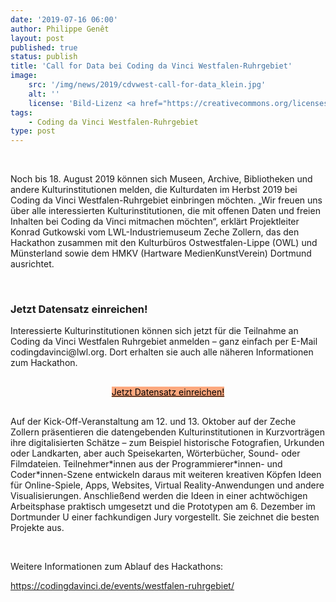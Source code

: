 ```yaml
---
date: '2019-07-16 06:00'
author: Philippe Genêt
layout: post
published: true
status: publish
title: 'Call for Data bei Coding da Vinci Westfalen-Ruhrgebiet'
image:
    src: '/img/news/2019/cdvwest-call-for-data_klein.jpg'
    alt: ''
    license: 'Bild-Lizenz <a href="https://creativecommons.org/licenses/by/4.0/deed.de" target="_blank">CC-BY 4.0</a> (Bild beschnitten) Norwegisches Nationalarchiv, Fotograf: Ragge Strand'
tags:
    - Coding da Vinci Westfalen-Ruhrgebiet
type: post
---
```

<br/>
<p>Noch bis 18. August 2019 können sich Museen, Archive, Bibliotheken und andere Kulturinstitutionen melden, die Kulturdaten im Herbst 2019 bei Coding da Vinci Westfalen-Ruhrgebiet einbringen möchten. „Wir freuen uns über alle interessierten Kulturinstitutionen, die mit offenen Daten und freien Inhalten bei Coding da Vinci mitmachen möchten“, erklärt Projektleiter Konrad Gutkowski vom LWL-Industriemuseum Zeche Zollern, das den Hackathon zusammen mit den Kulturbüros Ostwestfalen-Lippe (OWL) und Münsterland sowie dem HMKV (Hartware MedienKunstVerein) Dortmund ausrichtet.</p><br/>
<h3>Jetzt Datensatz einreichen!</h3>
<p>Interessierte Kulturinstitutionen können sich jetzt für die Teilnahme an Coding da Vinci Westfalen Ruhrgebiet anmelden – ganz einfach per E-Mail codingdavinci@lwl.org. Dort erhalten sie auch alle näheren Informationen zum Hackathon.</p> 
<div class="row" style="margin-top:30px; margin-bottom:30px;">
	<div style="text-align:center">
		<a class="btn btn-primary btn-lg btn-events" style="background-color: #fda87e; color: #000000;" href="mailto:codingdavinci@lwl.org" target="_blank" role="button">Jetzt Datensatz einreichen!</a>
	</div>
</div>

<p>Auf der Kick-Off-Veranstaltung am 12. und 13. Oktober auf der Zeche Zollern präsentieren die datengebenden Kulturinstitutionen in Kurzvorträgen ihre digitalisierten Schätze – zum Beispiel historische Fotografien, Urkunden oder Landkarten, aber auch Speisekarten, Wörterbücher, Sound- oder Filmdateien. Teilnehmer*innen aus der Programmierer*innen- und Coder*innen-Szene entwickeln daraus mit weiteren kreativen Köpfen Ideen für Online-Spiele, Apps, Websites, Virtual Reality-Anwendungen und andere Visualisierungen. Anschließend werden die Ideen in einer achtwöchigen Arbeitsphase praktisch umgesetzt und die Prototypen am 6. Dezember im Dortmunder U einer fachkundigen Jury vorgestellt. Sie zeichnet die besten Projekte aus.</p><br/>
<p>Weitere Informationen zum Ablauf des Hackathons:</p>
<a href="/events/westfalen-ruhrgebiet/">https://codingdavinci.de/events/westfalen-ruhrgebiet/</a>